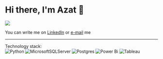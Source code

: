 <h1 align="left">Hi there, I'm Azat</a> 👋 </h1>

![](https://komarev.com/ghpvc/?username=Zovminga)

You can write me on [LinkedIn](https://www.linkedin.com/in/azat-mingazov-6563881b5/) or [e-mail](mailto:mingazov.azat16@gmail.com) me



------------------------  

Technology stack:  
![Python](https://img.shields.io/badge/python-3670A0?style=for-the-badge&logo=python&logoColor=ffdd54)     ![MicrosoftSQLServer](https://img.shields.io/badge/Microsoft%20SQL%20Sever-CC2927?style=for-the-badge&logo=microsoft%20sql%20server&logoColor=white)     ![Postgres](https://img.shields.io/badge/postgres-%23316192.svg?style=for-the-badge&logo=postgresql&logoColor=white)     ![Power Bi](https://img.shields.io/badge/power_bi-F2C811?style=for-the-badge&logo=powerbi&logoColor=black)     ![Tableau](https://img.shields.io/badge/Tableau-E97627?style=for-the-badge&logo=Tableau&logoColor=white) 

